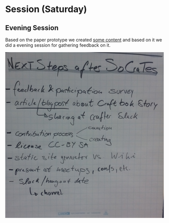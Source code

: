 # Session (Saturday)
## Evening Session
Based on the paper prototype we created [some content](../definitions/content) and based on it we did a evening session for gathering feedback on it.

![evening session flipchart](20190824_Final-Session-SoCraTes.JPG)
